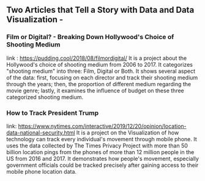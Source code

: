## Two Articles that Tell a Story with Data and Data Visualization -

### Film or Digital? - Breaking Down Hollywood's Choice of Shooting Medium
link : https://pudding.cool/2018/08/filmordigital/
It is a project about the Hollywood's choice of shooting medium from 2006 to 2017. It categorizes "shooting medium" into three: Film, Digital or Both. It shows several aspect of the data: first, focusing on each director and track their shooting medium through the years; then, the proportion of different medium regarding the movie genre; lastly, it examines the influence of budget on these three categorized shooting medium.

### How to Track President Trump
link: https://www.nytimes.com/interactive/2019/12/20/opinion/location-data-national-security.html
It is a project on the Visualization of how technology can track every individual's movement through mobile phone. It uses the data collected by The Times Privacy Project with more than 50 billion location pings from the phones of more than 12 million people in the US from 2016 and 2017. It demonstrates how people's movement, especially government officials could be tracked precisely after gaining access to their mobile phone location data. 

